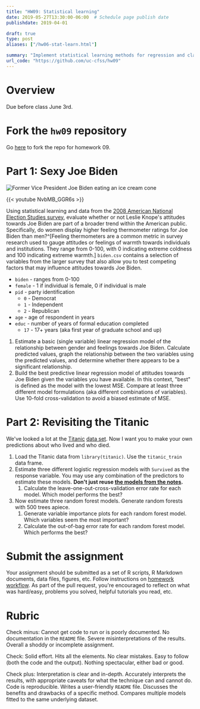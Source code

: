 ```yaml
---
title: "HW09: Statistical learning"
date: 2019-05-27T13:30:00-06:00  # Schedule page publish date
publishdate: 2019-04-01

draft: true
type: post
aliases: ["/hw06-stat-learn.html"]

summary: "Implement statistical learning methods for regression and classification."
url_code: "https://github.com/uc-cfss/hw09"
---
```




# Overview

Due before class June 3rd.

# Fork the `hw09` repository

Go [here](https://github.com/uc-cfss/hw09) to fork the repo for homework 09.

# Part 1: Sexy Joe Biden

![Former Vice President Joe Biden eating an ice cream cone](/img/biden.jpg)

{{< youtube NvbMB_GGR6s >}}

Using statistical learning and data from the [2008 American National Election Studies survey](http://www.electionstudies.org/), evaluate whether or not Leslie Knope's attitudes towards Joe Biden are part of a broader trend within the American public. Specifically, do women display higher feeling thermometer ratings for Joe Biden than men?^[Feeling thermometers are a common metric in survey research used to gauge attitudes or feelings of warmth towards individuals and institutions. They range from 0-100, with 0 indicating extreme coldness and 100 indicating extreme warmth.] `biden.csv` contains a selection of variables from the larger survey that also allow you to test competing factors that may influence attitudes towards Joe Biden.

* `biden` - ranges from 0-100
* `female` - 1 if individual is female, 0 if individual is male
* `pid` - party identification
    * `0` - Democrat
    * `1` - Independent
    * `2` - Republican
* `age` - age of respondent in years
* `educ` - number of years of formal education completed
    * `17` - 17+ years (aka first year of graduate school and up)

1. Estimate a basic (single variable) linear regression model of the relationship between gender and feelings towards Joe Biden. Calculate predicted values, graph the relationship between the two variables using the predicted values, and determine whether there appears to be a significant relationship.
1. Build the best predictive linear regression model of attitudes towards Joe Biden given the variables you have available. In this context, "best" is defined as the model with the lowest MSE. Compare at least three different model formulations (aka different combinations of variables). Use 10-fold cross-validation to avoid a biased estimate of MSE.

# Part 2: Revisiting the Titanic

We've looked a lot at the [Titanic](/notes/logistic-regression/) [data set](/notes/decision-trees/). Now I want you to make your own predictions about who lived and who died.

1. Load the Titanic data from `library(titanic)`. Use the `titanic_train` data frame.
1. Estimate three different logistic regression models with `Survived` as the response variable. You may use any combination of the predictors to estimate these models. **Don't just reuse [the models from the notes](/notes/logistic-regression/#logistic_regression).**
    1. Calculate the leave-one-out-cross-validation error rate for each model. Which model performs the best?
1. Now estimate three random forest models. Generate random forests with 500 trees apiece.
    1. Generate variable importance plots for each random forest model. Which variables seem the most important?
    1. Calculate the out-of-bag error rate for each random forest model. Which performs the best?

# Submit the assignment

Your assignment should be submitted as a set of R scripts, R Markdown documents, data files, figures, etc. Follow instructions on [homework workflow](/faq/homework-guidelines/#homework-workflow). As part of the pull request, you're encouraged to reflect on what was hard/easy, problems you solved, helpful tutorials you read, etc.

# Rubric

Check minus: Cannot get code to run or is poorly documented. No documentation in the `README` file. Severe misinterpretations of the results. Overall a shoddy or incomplete assignment.

Check: Solid effort. Hits all the elements. No clear mistakes. Easy to follow (both the code and the output). Nothing spectacular, either bad or good.

Check plus: Interpretation is clear and in-depth. Accurately interprets the results, with appropriate caveats for what the technique can and cannot do. Code is reproducible. Writes a user-friendly `README` file. Discusses the benefits and drawbacks of a specific method. Compares multiple models fitted to the same underlying dataset.
